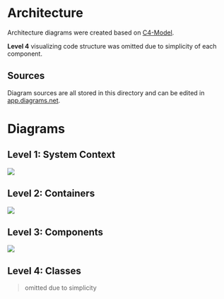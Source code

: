# Architecture

Architecture diagrams were created based on [C4-Model](https://c4model.com/).

**Level 4** visualizing code structure was omitted due to simplicity of each component.


## Sources

Diagram sources are all stored in this directory and can be edited in [app.diagrams.net](https://app.diagrams.net).


# Diagrams

## Level 1: System Context

![](diagrams_png/diagrams_png/System-Context-Diagram.png)

## Level 2: Containers

![](diagrams_png/diagrams_png/Container-Diagram.png)

## Level 3: Components

![](diagrams_png/diagrams_png/Product-Component-Diagram.png)

## Level 4: Classes

> omitted due to simplicity
